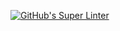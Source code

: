 [![GitHub's Super Linter](https://github.com/ICS3U-Programming-Paterry-Baptichon/ICS3U-Space-Aliens/workflows/GitHub's%20Super%20Linter/badge.svg)](https://github.com/ICS3U-Programming-Paterry-Baptichon/ICS3U-Space-Aliens/actions)

